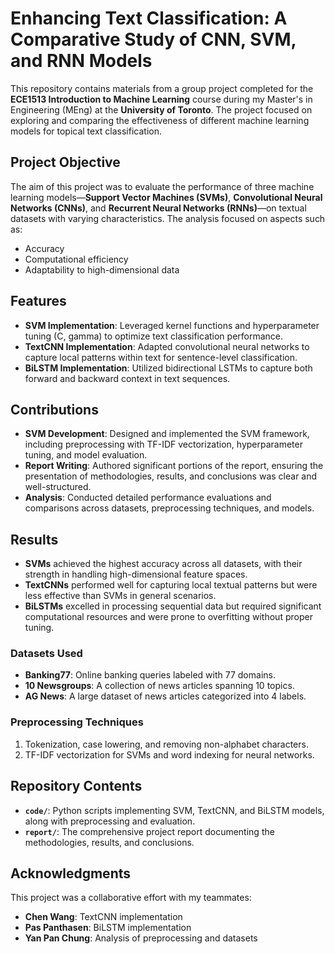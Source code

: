 # Enhancing Text Classification: A Comparative Study of CNN, SVM, and RNN Models

This repository contains materials from a group project completed for the **ECE1513 Introduction to Machine Learning** course during my Master's in Engineering (MEng) at the **University of Toronto**. The project focused on exploring and comparing the effectiveness of different machine learning models for topical text classification.

## Project Objective

The aim of this project was to evaluate the performance of three machine learning models—**Support Vector Machines (SVMs)**, **Convolutional Neural Networks (CNNs)**, and **Recurrent Neural Networks (RNNs)**—on textual datasets with varying characteristics. The analysis focused on aspects such as:

- Accuracy
- Computational efficiency
- Adaptability to high-dimensional data

## Features

- **SVM Implementation**: Leveraged kernel functions and hyperparameter tuning (C, gamma) to optimize text classification performance.
- **TextCNN Implementation**: Adapted convolutional neural networks to capture local patterns within text for sentence-level classification.
- **BiLSTM Implementation**: Utilized bidirectional LSTMs to capture both forward and backward context in text sequences.

## Contributions

- **SVM Development**: Designed and implemented the SVM framework, including preprocessing with TF-IDF vectorization, hyperparameter tuning, and model evaluation.
- **Report Writing**: Authored significant portions of the report, ensuring the presentation of methodologies, results, and conclusions was clear and well-structured.
- **Analysis**: Conducted detailed performance evaluations and comparisons across datasets, preprocessing techniques, and models.

## Results

- **SVMs** achieved the highest accuracy across all datasets, with their strength in handling high-dimensional feature spaces.
- **TextCNNs** performed well for capturing local textual patterns but were less effective than SVMs in general scenarios.
- **BiLSTMs** excelled in processing sequential data but required significant computational resources and were prone to overfitting without proper tuning.

### Datasets Used

- **Banking77**: Online banking queries labeled with 77 domains.
- **10 Newsgroups**: A collection of news articles spanning 10 topics.
- **AG News**: A large dataset of news articles categorized into 4 labels.

### Preprocessing Techniques

1. Tokenization, case lowering, and removing non-alphabet characters.
2. TF-IDF vectorization for SVMs and word indexing for neural networks.

## Repository Contents

- **`code/`**: Python scripts implementing SVM, TextCNN, and BiLSTM models, along with preprocessing and evaluation.
- **`report/`**: The comprehensive project report documenting the methodologies, results, and conclusions.

## Acknowledgments

This project was a collaborative effort with my teammates:
- **Chen Wang**: TextCNN implementation
- **Pas Panthasen**: BiLSTM implementation
- **Yan Pan Chung**: Analysis of preprocessing and datasets
